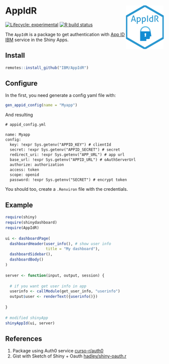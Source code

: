 
# AppIdR <img src='man/figures/hexsticker.png' align="right" height="139" />

<!-- badges: start -->

[![Lifecycle:
experimental](https://img.shields.io/badge/lifecycle-experimental-orange.svg)](https://www.tidyverse.org/lifecycle/#experimental)
[![R build
status](https://github.com/ibm/AppIdR/workflows/R-CMD-check/badge.svg)](https://github.com/ibm/AppIdR/actions)
<!-- badges: end -->

The `AppIdR` is a package to get authentication with [App ID
IBM](https://www.ibm.com/cloud/app-id) service in the Shiny Apps.

## Install

``` r
remotes::install_github("IBM/AppIdR")
```

## Configure

In the first, you need generate a config yaml file with:

``` r
gen_appid_config(name = "Myapp")
```

And resulting

    # appid_config.yml

    name: Myapp
    config:
      key: !expr Sys.getenv("APPID_KEY") # clientId
      secret: !expr Sys.getenv("APPID_SECRET") # secret
      redirect_uri: !expr Sys.getenv("APP_URL") # app url
      base_url: !expr Sys.getenv("APPID_URL") # oAuthServerUrl
      authorize: authorization
      access: token
      scope: openid
      password: !expr Sys.getenv("SECRET") # encrypt token

You should too, create a `.Renviron` file with the credentials.

## Example

``` r
require(shiny)
require(shinydashboard)
require(AppIdR)

ui <- dashboardPage(
  dashboardHeader(user_info(), # show user info
                  title = "My dashboard"),
  dashboardSidebar(),
  dashboardBody()
)

server <- function(input, output, session) {

  # if you want get user info in app
  userinfo <- callModule(get_user_info, "userinfo")
  output$user <- renderText({userinfo()})

}

# modified shinyApp
shinyAppId(ui, server)
```

## References

1.  Package using Auth0 service
    [curso-r/auth0](https://github.com/curso-r/auth0)
2.  Gist with Sketch of Shiny + Oauth
    [hadley/shiny-oauth.r](https://gist.github.com/hadley/144c406871768d0cbe66b0b810160528)
